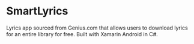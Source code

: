 # SmartLyrics

Lyrics app sourced from Genius.com that allows users to download lyrics for an entire library for free. Built with Xamarin Android in C#.
